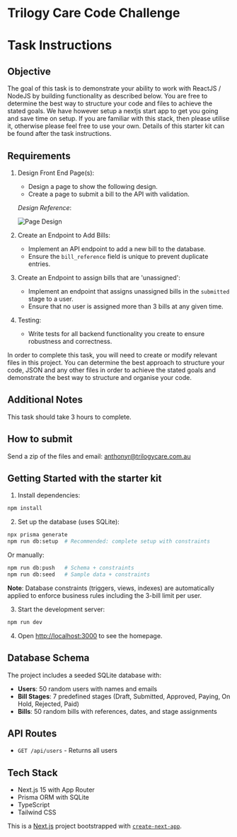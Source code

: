 # Trilogy Care Code Challenge

# Task Instructions

## Objective
The goal of this task is to demonstrate your ability to work with ReactJS / NodeJS by building functionality as described below. You are free to determine the best way to structure your code and files to achieve the stated goals. We have however setup a nextjs start app to get you going and save time on setup. If you are familiar with this stack, then please utilise it, otherwise please feel free to use your own. Details of this starter kit can be found after the task instructions.

## Requirements

1. Design Front End Page(s):
   - Design a page to show the following design.
   - Create a page to submit a bill to the API with validation.

   *Design Reference*:

   ![Page Design](https://trilogy-care-public-hosted.s3.ap-southeast-2.amazonaws.com/other/design.png)

2. Create an Endpoint to Add Bills:
   - Implement an API endpoint to add a new bill to the database.
   - Ensure the `bill_reference` field is unique to prevent duplicate entries.

3. Create an Endpoint to assign bills that are 'unassigned':
   - Implement an endpoint that assigns unassigned bills in the `submitted` stage to a user.
   - Ensure that no user is assigned more than 3 bills at any given time.

4. Testing:
   - Write tests for all backend functionality you create to ensure robustness and correctness.

In order to complete this task, you will need to create or modify relevant files in this project. You can determine the best approach to structure your code, JSON and any other files in order to achieve the stated goals and demonstrate the best way to structure and organise your code.

## Additional Notes

This task should take 3 hours to complete.


## How to submit

Send a zip of the files and email: anthonyr@trilogycare.com.au



## Getting Started with the starter kit

1. Install dependencies:
```bash
npm install
```

2. Set up the database (uses SQLite):
```bash
npx prisma generate
npm run db:setup  # Recommended: complete setup with constraints
```

Or manually:
```bash
npm run db:push   # Schema + constraints
npm run db:seed   # Sample data + constraints
```

**Note**: Database constraints (triggers, views, indexes) are automatically applied to enforce business rules including the 3-bill limit per user.

3. Start the development server:
```bash
npm run dev
```

4. Open [http://localhost:3000](http://localhost:3000) to see the homepage.

## Database Schema

The project includes a seeded SQLite database with:
- **Users**: 50 random users with names and emails
- **Bill Stages**: 7 predefined stages (Draft, Submitted, Approved, Paying, On Hold, Rejected, Paid)
- **Bills**: 50 random bills with references, dates, and stage assignments

## API Routes

- `GET /api/users` - Returns all users

## Tech Stack

- Next.js 15 with App Router
- Prisma ORM with SQLite
- TypeScript
- Tailwind CSS

This is a [Next.js](https://nextjs.org) project bootstrapped with [`create-next-app`](https://nextjs.org/docs/app/api-reference/cli/create-next-app).